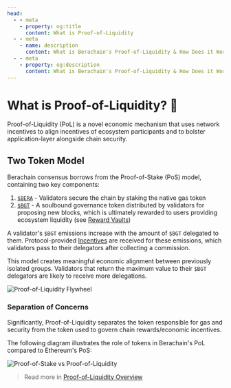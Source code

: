 ```yaml
---
head:
  - - meta
    - property: og:title
      content: What is Proof-of-Liquidity
  - - meta
    - name: description
      content: What is Berachain's Proof-of-Liquidity & How Does it Work?
  - - meta
    - property: og:description
      content: What is Berachain's Proof-of-Liquidity & How Does it Work?
---
```


# What is Proof-of-Liquidity? 🤝

Proof-of-Liquidity (PoL) is a novel economic mechanism that uses network incentives to align incentives of ecosystem participants and to bolster application-layer alongside chain security.

## Two Token Model

Berachain consensus borrows from the Proof-of-Stake (PoS) model, containing two key components:

1. [`$BERA`](/learn/pol/tokens/bera) - Validators secure the chain by staking the native gas token
2. [`$BGT`](/learn/pol/tokens/bgt) - A soulbound governance token distributed by validators for proposing new blocks, which is ultimately rewarded to users providing ecosystem liquidity (see [Reward Vaults](./pol/rewardvaults.md))

A validator's `$BGT` emissions increase with the amount of `$BGT` delegated to them. Protocol-provided [Incentives](/learn/pol/incentives) are received for these emissions, which validators pass to their delegators after collecting a commission.

This model creates meaningful economic alignment between previously isolated groups. Validators that return the maximum value to their `$BGT` delegators are likely to receive more delegations.

![Proof-of-Liquidity Flywheel](/assets/proof-of-liquidity-flywheel.png)

### Separation of Concerns

Significantly, Proof-of-Liquidity separates the token responsible for gas and security from the token used to govern chain rewards/economic incentives.

The following diagram illustrates the role of tokens in Berachain's PoL compared to Ethereum's PoS:

![Proof-of-Stake vs Proof-of-Liquidity](/assets/berachain-pos-vs-pol.png)

> Read more in [Proof-of-Liquidity Overview](/learn/pol/)
